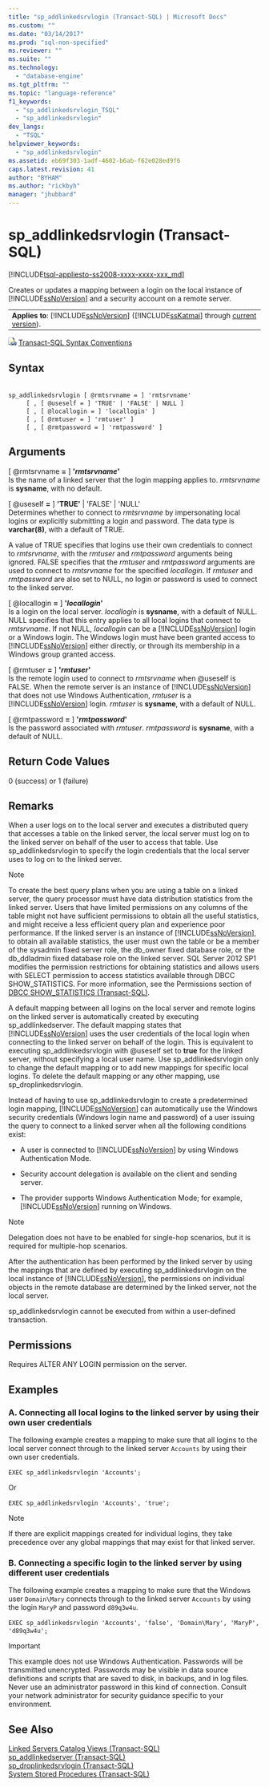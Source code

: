 ```yaml
---
title: "sp_addlinkedsrvlogin (Transact-SQL) | Microsoft Docs"
ms.custom: ""
ms.date: "03/14/2017"
ms.prod: "sql-non-specified"
ms.reviewer: ""
ms.suite: ""
ms.technology: 
  - "database-engine"
ms.tgt_pltfrm: ""
ms.topic: "language-reference"
f1_keywords: 
  - "sp_addlinkedsrvlogin_TSQL"
  - "sp_addlinkedsrvlogin"
dev_langs: 
  - "TSQL"
helpviewer_keywords: 
  - "sp_addlinkedsrvlogin"
ms.assetid: eb69f303-1adf-4602-b6ab-f62e028ed9f6
caps.latest.revision: 41
author: "BYHAM"
ms.author: "rickbyh"
manager: "jhubbard"
---
```

# sp_addlinkedsrvlogin (Transact-SQL)
[!INCLUDE[tsql-appliesto-ss2008-xxxx-xxxx-xxx_md](../../includes/tsql-appliesto-ss2008-xxxx-xxxx-xxx-md.md)]

  Creates or updates a mapping between a login on the local instance of [!INCLUDE[ssNoVersion](../../includes/ssnoversion-md.md)] and a security account on a remote server.  
  
||  
|-|  
|**Applies to**: [!INCLUDE[ssNoVersion](../../includes/ssnoversion-md.md)] ([!INCLUDE[ssKatmai](../../includes/sskatmai-md.md)] through [current version](http://go.microsoft.com/fwlink/p/?LinkId=299658)).|  
  
 ![Topic link icon](../../database-engine/configure-windows/media/topic-link.gif "Topic link icon") [Transact-SQL Syntax Conventions](../../t-sql/language-elements/transact-sql-syntax-conventions-transact-sql.md)  
  
## Syntax  
  
```  
  
sp_addlinkedsrvlogin [ @rmtsrvname = ] 'rmtsrvname'   
     [ , [ @useself = ] 'TRUE' | 'FALSE' | NULL ]   
     [ , [ @locallogin = ] 'locallogin' ]   
     [ , [ @rmtuser = ] 'rmtuser' ]   
     [ , [ @rmtpassword = ] 'rmtpassword' ]   
```  
  
## Arguments  
 [ @rmtsrvname **=** ] **'***rmtsrvname***'**  
 Is the name of a linked server that the login mapping applies to. *rmtsrvname* is **sysname**, with no default.  
  
 [ @useself **=** ] **'**TRUE**'** | 'FALSE' | 'NULL'  
 Determines whether to connect to *rmtsrvname* by impersonating local logins or explicitly submitting a login and password. The data type is **varchar(**8**)**, with a default of TRUE.  
  
 A value of TRUE specifies that logins use their own credentials to connect to *rmtsrvname*, with the *rmtuser* and *rmtpassword* arguments being ignored. FALSE specifies that the *rmtuser* and *rmtpassword* arguments are used to connect to *rmtsrvname* for the specified *locallogin*. If *rmtuser* and *rmtpassword* are also set to NULL, no login or password is used to connect to the linked server.  
  
 [ @locallogin **=** ] **'***locallogin***'**  
 Is a login on the local server. *locallogin* is **sysname**, with a default of NULL. NULL specifies that this entry applies to all local logins that connect to *rmtsrvname*. If not NULL, *locallogin* can be a [!INCLUDE[ssNoVersion](../../includes/ssnoversion-md.md)] login or a Windows login. The Windows login must have been granted access to [!INCLUDE[ssNoVersion](../../includes/ssnoversion-md.md)] either directly, or through its membership in a Windows group granted access.  
  
 [ @rmtuser **=** ] **'***rmtuser***'**  
 Is the remote login used to connect to *rmtsrvname* when @useself is FALSE. When the remote server is an instance of [!INCLUDE[ssNoVersion](../../includes/ssnoversion-md.md)] that does not use Windows Authentication, *rmtuser* is a [!INCLUDE[ssNoVersion](../../includes/ssnoversion-md.md)] login. *rmtuser* is **sysname**, with a default of NULL.  
  
 [ @rmtpassword **=** ] **'***rmtpassword***'**  
 Is the password associated with *rmtuser*. *rmtpassword* is **sysname**, with a default of NULL.  
  
## Return Code Values  
 0 (success) or 1 (failure)  
  
## Remarks  
 When a user logs on to the local server and executes a distributed query that accesses a table on the linked server, the local server must log on to the linked server on behalf of the user to access that table. Use sp_addlinkedsrvlogin to specify the login credentials that the local server uses to log on to the linked server.  
  
> [!NOTE]  
>  To create the best query plans when you are using a table on a linked server, the query processor must have data distribution statistics from the linked server. Users that have limited permissions on any columns of the table might not have sufficient permissions to obtain all the useful statistics, and might receive a less efficient query plan and experience poor performance. If the linked server is an instance of [!INCLUDE[ssNoVersion](../../includes/ssnoversion-md.md)], to obtain all available statistics, the user must own the table or be a member of the sysadmin fixed server role, the db_owner fixed database role, or the db_ddladmin fixed database role on the linked server. SQL Server 2012 SP1 modifies the permission restrictions for obtaining statistics and allows users with SELECT permission to access statistics available through DBCC SHOW_STATISTICS. For more information, see the Permissions section of [DBCC SHOW_STATISTICS &#40;Transact-SQL&#41;](../../t-sql/database-console-commands/dbcc-show-statistics-transact-sql.md).  
  
 A default mapping between all logins on the local server and remote logins on the linked server is automatically created by executing sp_addlinkedserver. The default mapping states that [!INCLUDE[ssNoVersion](../../includes/ssnoversion-md.md)] uses the user credentials of the local login when connecting to the linked server on behalf of the login. This is equivalent to executing sp_addlinkedsrvlogin with @useself set to **true** for the linked server, without specifying a local user name. Use sp_addlinkedsrvlogin only to change the default mapping or to add new mappings for specific local logins. To delete the default mapping or any other mapping, use sp_droplinkedsrvlogin.  
  
 Instead of having to use sp_addlinkedsrvlogin to create a predetermined login mapping, [!INCLUDE[ssNoVersion](../../includes/ssnoversion-md.md)] can automatically use the Windows security credentials (Windows login name and password) of a user issuing the query to connect to a linked server when all the following conditions exist:  
  
-   A user is connected to [!INCLUDE[ssNoVersion](../../includes/ssnoversion-md.md)] by using Windows Authentication Mode.  
  
-   Security account delegation is available on the client and sending server.  
  
-   The provider supports Windows Authentication Mode; for example, [!INCLUDE[ssNoVersion](../../includes/ssnoversion-md.md)] running on Windows.  
  
> [!NOTE]  
>  Delegation does not have to be enabled for single-hop scenarios, but it is required for multiple-hop scenarios.  
  
 After the authentication has been performed by the linked server by using the mappings that are defined by executing sp_addlinkedsrvlogin on the local instance of [!INCLUDE[ssNoVersion](../../includes/ssnoversion-md.md)], the permissions on individual objects in the remote database are determined by the linked server, not the local server.  
  
 sp_addlinkedsrvlogin cannot be executed from within a user-defined transaction.  
  
## Permissions  
 Requires ALTER ANY LOGIN permission on the server.  
  
## Examples  
  
### A. Connecting all local logins to the linked server by using their own user credentials  
 The following example creates a mapping to make sure that all logins to the local server connect through to the linked server `Accounts` by using their own user credentials.  
  
```  
EXEC sp_addlinkedsrvlogin 'Accounts';  
```  
  
 Or  
  
```  
EXEC sp_addlinkedsrvlogin 'Accounts', 'true';  
```  
  
> [!NOTE]  
>  If there are explicit mappings created for individual logins, they take precedence over any global mappings that may exist for that linked server.  
  
### B. Connecting a specific login to the linked server by using different user credentials  
 The following example creates a mapping to make sure that the Windows user `Domain\Mary` connects through to the linked server `Accounts` by using the login `MaryP` and password `d89q3w4u`.  
  
```  
EXEC sp_addlinkedsrvlogin 'Accounts', 'false', 'Domain\Mary', 'MaryP', 'd89q3w4u';  
```  
  
> [!IMPORTANT]  
>  This example does not use Windows Authentication. Passwords will be transmitted unencrypted. Passwords may be visible in data source definitions and scripts that are saved to disk, in backups, and in log files. Never use an administrator password in this kind of connection. Consult your network administrator for security guidance specific to your environment.  
  
## See Also  
 [Linked Servers Catalog Views &#40;Transact-SQL&#41;](../../relational-databases/system-catalog-views/linked-servers-catalog-views-transact-sql.md)   
 [sp_addlinkedserver &#40;Transact-SQL&#41;](../../relational-databases/system-stored-procedures/sp-addlinkedserver-transact-sql.md)   
 [sp_droplinkedsrvlogin &#40;Transact-SQL&#41;](../../relational-databases/system-stored-procedures/sp-droplinkedsrvlogin-transact-sql.md)   
 [System Stored Procedures &#40;Transact-SQL&#41;](../../relational-databases/system-stored-procedures/system-stored-procedures-transact-sql.md)  
  
  